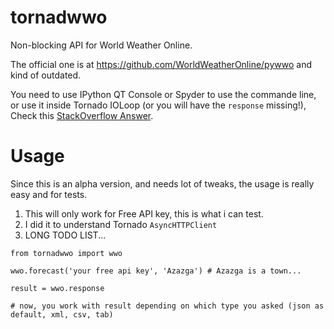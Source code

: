 tornadwwo
=========

Non-blocking API for World Weather Online.

The official one is at https://github.com/WorldWeatherOnline/pywwo and kind of outdated.

You need to use IPython QT Console or Spyder to use the commande line, or use it inside Tornado IOLoop (or you will have the `response` missing!), Check this [StackOverflow Answer](http://stackoverflow.com/questions/27284172/ipython-dont-execute-codes-like-python).

Usage
=========

Since this is an alpha version, and needs lot of tweaks, the usage is really easy and for tests.

1. This will only work for Free API key, this is what i can test.
2. I did it to understand Tornado `AsyncHTTPClient`
3. LONG TODO LIST...

`from tornadwwo import wwo`

`wwo.forecast('your free api key', 'Azazga') # Azazga is a town...`
 
`result = wwo.response`

`# now, you work with result depending on which type you asked (json as default, xml, csv, tab)`

